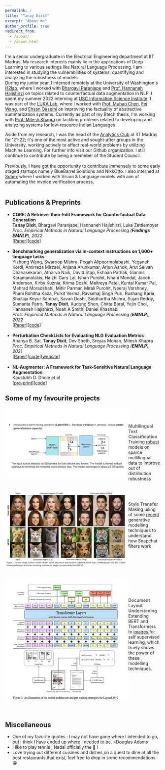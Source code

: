 ```yaml
---
permalink: /
title: "Tanay Dixit"
excerpt: "About me"
author_profile: true
redirect_from: 
  - /about/
  - /about.html
---
```


I'm a senior undergraduate in the Electrical Engineering department at IIT Madras. My research interests mainly lie in the applications of Deep Learning to various settings like Natural Language Processing. I am interested in studying the vulnerabilities of systems, quantifying and analyzing the robustness of models. <br> During my junior year, I interned remotely at the University of Washington's [H2lab](https://h2lab.cs.washington.edu/), where I worked with [Bhargavi Paranjape](https://bhargaviparanjape.github.io/) and [Prof. Hannaneh Hajishirzi](https://homes.cs.washington.edu/~hannaneh/) on topics related to counterfactual data augmentation in NLP. I spent my summer 2022 interning at [USC Information Science Institute](https://www.isi.edu/). I was part of the [LUKA Lab](https://luka-group.github.io/), where I worked with [Prof. Muhao Chen](https://muhaochen.github.io/), [Fei Wang](https://feiwang96.github.io/), and [Ehsan Qasemi](https://proska.github.io/) on improving the factuality of abstractive summarization systems. Currently as part of my Btech thesis, I'm working with [Prof. Mitesh Khapra](https://www.cse.iitm.ac.in/~miteshk/) on tackling problems related to developing and analyzing systems for low-resource Indian Languages

Aside from my research, I was the head of the [Analytics Club](https://github.com/analytics-club-iitm) at IIT Madras for '21-22; it's one of the most active and sought-after groups in the University, working actively to affect real-world problems by utilizing Machine Learning. For further info visit our Github organization. I still continue to contribute by being a memeber of the Student Council.<br> <br> Previously, I have got the opportunity to contribute immensely to some early staged startups namely BlueBarrel Solutions and NikkOtto. I also interned at [Subex](https://www.subex.com/ai-labs/) where I worked with Vision & Language models with aim of automating the invoice verification process. <br><br>

## Publications & Preprints
+ **CORE: A Retrieve-then-Edit Framework for Counterfactual Data Generation** <br>
**Tanay Dixit**, Bhargavi Paranjape, Hannaneh Hajishirzi, Luke Zettlemoyer <br>
*Proc. Empirical Methods in Natural Language Processing (**Findings EMNLP**), 2022* <br>
[[Paper](https://arxiv.org/abs/2210.04873)][[code](https://github.com/tanay2001/CORE)] <br><br>
+ **Benchmarking generalization via in-context instructions on 1,600+ language tasks** <br>
Yizhong Wang, Swaroop Mishra, Pegah Alipoormolabashi, Yeganeh Kordi, Amirreza Mirzaei, Anjana Arunkumar, Arjun Ashok, Arut Selvan Dhanasekaran, Atharva Naik, David Stap, Eshaan Pathak, Giannis Karamanolakis, Haizhi Gary Lai, Ishan Purohit, Ishani Mondal, Jacob Anderson, Kirby Kuznia, Krima Doshi, Maitreya Patel, Kuntal Kumar Pal, Mehrad Moradshahi, Mihir Parmar, Mirali Purohit, Neeraj Varshney, Phani Rohitha Kaza, Pulkit Verma, Ravsehaj Singh Puri, Rushang Karia, Shailaja Keyur Sampat, Savan Doshi, Siddhartha Mishra, Sujan Reddy, Sumanta Patro, **Tanay Dixit**, Xudong Shen, Chitta Baral, Yejin Choi, Hannaneh Hajishirzi, Noah A Smith, Daniel Khashabi <br>
*Proc. Empirical Methods in Natural Language Processing (**EMNLP**), 2022* <br>
[[Paper](https://arxiv.org/abs/2204.07705)][[code](https://github.com/allenai/natural-instructions)]<br><br>
+ **Perturbation CheckLists for Evaluating NLG Evaluation Metrics** <br>
Ananya B. Sai, **Tanay Dixit**, Dev Sheth, Sreyas Mohan, Mitesh Khapra <br>
*Proc. Empirical Methods in Natural Language Processing (**EMNLP**), 2021* <br>
[[Paper](http://arxiv.org/abs/2109.05771)][[code](https://github.com/iitmnlp/EvalEval)][[website](https://iitmnlp.github.io/EvalEval/)] <br><br>
+ **NL-Augmenter: A Framework for Task-Sensitive Natural Language Augmentation** <br>
Kaustubh D. Dhole et al <br>
[[pre-print](https://arxiv.org/abs/2112.02721)][[code](https://github.com/GEM-benchmark/NL-Augmenter)]<br>
## Some of my favourite projects
<p>
  <a href="https://github.com/vasudevgupta7/Bridgei2i-Winning-Solutions" title="Redirect to homepage">
    <img align="left" src="images/text_stuff.jpg" width="400px"/>
  </a>
</p>
<br><br> <br>
<span align ='center' style="color:DimGray; font-weight:700">Multilingual Text Classification </span> <br>
 Training <a href="https://arxiv.org/pdf/2012.15699.pdf">robust</a> models on sparce mutlilingual data to improve out of distribution robustness

<br clear="left"/>
<br> 
<p>
  <a href="https://github.com/analytics-club-iitm/MiniProject-Style-Transfer" title="Redirect to homepage">
    <img align="left" src="images/starganv2.jpg" width="400px"/>
  </a>
</p>
<br><br>
<span align ='center' style="color:DimGray; font-weight:700" >Style Transfer </span><br> Making using of some <a href="https://arxiv.org/abs/1912.01865">recent</a> generative modelling techniques to understand how Snapchat filters work

<br clear="left"/>
<br>
<p>
  <a href="https://github.com/tanay2001/Subex-Hackathon" title="Redirect to homepage">
    <img align="left" src="images/layoutlm.jpg" width="400px" height ="400px"/>
  </a>
</p>
<br><br> <br>
<p >
<span align ='center' style="color:DimGray; font-weight:700">Document Layout Understaning </span> <br> 
Extending BERT and Transformers to <a href ="https://arxiv.org/abs/2012.14740">images </a> for self supervised learning, which truely shows the power of these modelling techniques.
</p>

<br clear="left"/>
<br><br>


## Miscellaneous
- One of my favorite quotes : I may not have gone where I intended to go, but I think I have ended up where I needed to be. ~Douglas Adams
- I like to play tennis , Nadal officially the 🐐 ! 
- Love trying out different cuisines and dishes,on a quest to dine at all the best restaurants that exist, feel free to drop in some recommendations 😁
